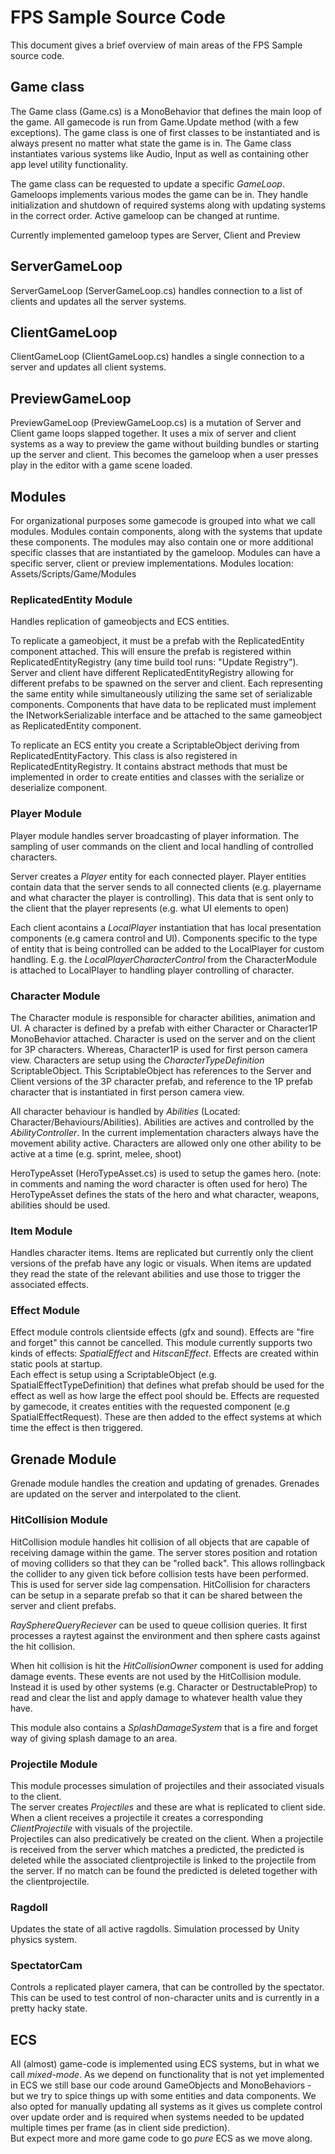 # FPS Sample Source Code
This document gives a brief overview of main areas of the FPS Sample source code.

## Game class
The Game class (Game.cs) is a MonoBehavior that defines the main loop of the game. 
All gamecode is run from Game.Update method (with a few exceptions).
The game class is one of first classes to be instantiated and is always present no matter what state the game is in.
The Game class instantiates various systems like Audio, Input as well as containing other app level utility functionality.

The game class can be requested to update a specific _GameLoop_.
Gameloops implements various modes the game can be in.
They handle initialization and shutdown of required systems along with updating systems in the correct order. 
Active gameloop can be changed at runtime.

Currently implemented gameloop types are Server, Client and Preview

## ServerGameLoop
ServerGameLoop (ServerGameLoop.cs) handles connection to a list of clients and updates all the server systems.

## ClientGameLoop
ClientGameLoop (ClientGameLoop.cs) handles a single connection to a server and updates all client systems.

## PreviewGameLoop   
PreviewGameLoop (PreviewGameLoop.cs) is a mutation of Server and Client game loops slapped together.
It uses a mix of server and client systems as a way to preview the game without building bundles or starting up the server and client.
This becomes the gameloop when a user presses play in the editor with a game scene loaded.  

## Modules
For organizational purposes some gamecode is grouped into what we call modules. 
Modules contain components, along with the systems that update these components. The modules may also contain one or more additional specific classes that are instantiated by the gameloop. 
Modules can have a specific server, client or preview implementations.
Modules location: Assets/Scripts/Game/Modules

### ReplicatedEntity Module
Handles replication of gameobjects and ECS entities.   

To replicate a gameobject, it must be a prefab with the ReplicatedEntity component attached. 
This will ensure the prefab is registered within ReplicatedEntityRegistry (any time build tool runs: "Update Registry"). 
Server and client have different ReplicatedEntityRegistry allowing for different prefabs to be spawned on the server and client. Each representing the same entity while simultaneously utilizing the same set of serializable components. 
Components that have data to be replicated must implement the INetworkSerializable interface and be attached to the same gameobject as  ReplicatedEntity component.

To replicate an ECS entity you create a ScriptableObject deriving from ReplicatedEntityFactory. 
This class is also registered in ReplicatedEntityRegistry. It contains abstract methods that must be implemented in order to create  entities and classes with the serialize or deserialize component.    

### Player Module
Player module handles server broadcasting of player information. The sampling of user commands on the client and local handling of controlled characters.  

Server creates a *Player* entity for each connected player. 
Player entities contain data that the server sends to all connected clients (e.g. playername and what character the player is controlling). This data that is sent only to the client that the player represents (e.g. what UI elements to open)       

Each client acontains a *LocalPlayer* instantiation that has local presentation components (e.g camera control and UI).
Components specific to the type of entity that is being controlled can be added to the LocalPlayer for custom handling.
E.g. the *LocalPlayerCharacterControl* from the CharacterModule is attached to LocalPlayer to handling player controlling of character.  

### Character Module
The Character module is responsible for character abilities, animation and UI.
A character is defined by a prefab with either Character or Character1P MonoBehavior attached.
Character is used on the server and on the client for 3P characters. Whereas, Character1P is used for first person camera view.
Characters are setup using the *CharacterTypeDefinition* ScriptableObject. 
This ScriptableObject has references to the Server and Client versions of the 3P character prefab, and reference to the 1P prefab character that is instantiated in first person camera view.

All character behaviour is handled by *Abilities* (Located: Character/Behaviours/Abilities).
Abilities are actives and controlled by the *AbilityController*.
In the current implementation characters always have the movement ability active. Characters are allowed only one other ability to be active at a time (e.g. sprint, melee, shoot)   

HeroTypeAsset (HeroTypeAsset.cs) is used to setup the games hero. (note: in comments and naming the word character is often used for hero)
The HeroTypeAsset defines the stats of the hero and what character, weapons, abilities should be used.

### Item Module
Handles character items. 
Items are replicated but currently only the client versions of the prefab have any logic or visuals.
When items are updated they read the state of the relevant abilities and use those to trigger the associated effects.   

### Effect Module
Effect module controls clientside effects (gfx and sound). 
Effects are "fire and forget" this cannot be cancelled. 
This module currently supports two kinds of effects: *SpatialEffect* and *HitscanEffect*.
Effects are created within static pools at startup.  
Each effect is setup using a ScriptableObject (e.g. SpatialEffectTypeDefinition) that defines what prefab should be used for the effect as well as how large the effect pool should be.
Effects are requested by gamecode, it creates entities with the requested component (e.g SpatialEffectRequest). These are then added to the effect systems at which time the effect is then triggered.

## Grenade Module
Grenade module handles the creation and updating of grenades. Grenades are updated on the server and interpolated to the client.

### HitCollision Module
HitCollision module handles hit collision of all objects that are capable of receiving damage within the game. 
The server stores position and rotation of moving colliders so that they can be "rolled back". This allows rollingback the collider to any given tick before collision tests have been performed. 
This is used for server side lag compensation. 
HitCollision for characters can be setup in a separate prefab so that it can be shared between the server and client prefabs. 

*RaySphereQueryReciever* can be used to queue collision queries. It first processes a raytest against the environment and then sphere casts against the hit collision. 

When hit collision is hit the *HitCollisionOwner* component is used for adding damage events.
These events are not used by the HitCollision module. Instead it is used by other systems (e.g. Character or DestructableProp) to read and clear the list and apply damage to whatever health value they have. 

This module also contains a *SplashDamageSystem* that is a fire and forget way of giving splash damage to an area.

### Projectile Module
This module processes simulation of projectiles and their associated visuals to the client.  
The server creates *Projectiles* and these are what is replicated to client side. 
When a client receives a projectile it creates a corresponding *ClientProjectile* with visuals of the projectile.  
Projectiles can also predicatively be created on the client. 
When a projectile is received from the server which matches a predicted, the predicted is deleted while the associated clientprojectile is linked to the projectile from the server.
If no match can be found the predicted is deleted together with the clientprojectile.   

### Ragdoll
Updates the state of all active ragdolls. Simulation processed by Unity physics system.

### SpectatorCam
Controls a replicated player camera, that can be controlled by the spectator. This can be used to test control of non-character units and is currently in a pretty hacky state.  

## ECS
All (almost) game-code is implemented using ECS systems, but in what we call _mixed-mode_.
As we depend on functionality that is not yet implemented in ECS we still base our code around
GameObjects and MonoBehaviors - but we try to spice things up with some entities and data components. 
We also opted for manually updating all systems as it gives us complete control over update order and is 
required when systems needed to be updated multiple times per frame (as in client side prediction).  
But expect more and more game code to go _pure_ ECS as we move along.
